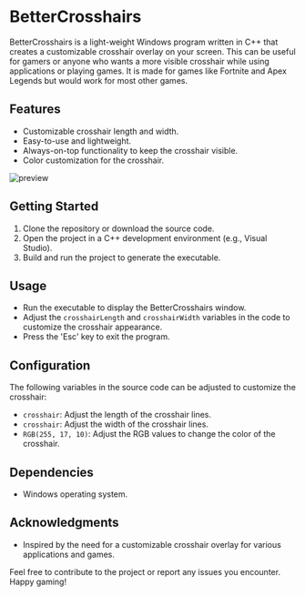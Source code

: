 # BetterCrosshairs

BetterCrosshairs is a light-weight Windows program written in C++ that creates a customizable crosshair overlay on your screen. This can be useful for gamers or anyone who wants a more visible crosshair while using applications or playing games. It is made for games like Fortnite and Apex Legends but would work for most other games.

## Features

- Customizable crosshair length and width.
- Easy-to-use and lightweight.
- Always-on-top functionality to keep the crosshair visible.
- Color customization for the crosshair.

![preview](https://i.imgur.com/s04g6XR.png)

## Getting Started

1. Clone the repository or download the source code.
2. Open the project in a C++ development environment (e.g., Visual Studio).
3. Build and run the project to generate the executable.

## Usage

- Run the executable to display the BetterCrosshairs window.
- Adjust the `crosshairLength` and `crosshairWidth` variables in the code to customize the crosshair appearance.
- Press the 'Esc' key to exit the program.

## Configuration

The following variables in the source code can be adjusted to customize the crosshair:

- `crosshair`: Adjust the length of the crosshair lines.
- `crosshair`: Adjust the width of the crosshair lines.
- `RGB(255, 17, 10)`: Adjust the RGB values to change the color of the crosshair.

## Dependencies

- Windows operating system.

## Acknowledgments

- Inspired by the need for a customizable crosshair overlay for various applications and games.

Feel free to contribute to the project or report any issues you encounter. Happy gaming!
